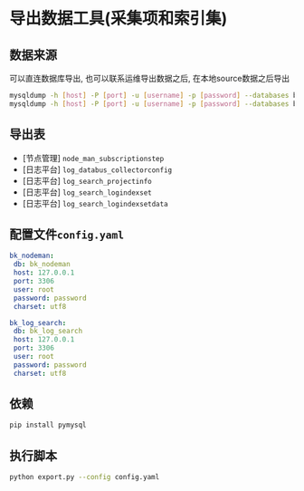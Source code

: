 # 导出数据工具(采集项和索引集)

## 数据来源
可以直连数据库导出, 也可以联系运维导出数据之后, 在本地source数据之后导出
```bash
mysqldump -h [host] -P [port] -u [username] -p [password] --databases bk_nodeman --tables node_man_subscriptionstep > bk_nodeman.sql
mysqldump -h [host] -P [port] -u [username] -p [password] --databases bk_log_search --tables log_databus_collectorconfig log_search_projectinfo log_search_logindexset log_search_logindexsetdata > bk_log_search.sql
```

## 导出表

- [节点管理] `node_man_subscriptionstep`
- [日志平台] `log_databus_collectorconfig`
- [日志平台] `log_search_projectinfo`
- [日志平台] `log_search_logindexset`
- [日志平台] `log_search_logindexsetdata`

## 配置文件`config.yaml`
```yaml
bk_nodeman:
 db: bk_nodeman
 host: 127.0.0.1
 port: 3306
 user: root
 password: password
 charset: utf8

bk_log_search:
 db: bk_log_search
 host: 127.0.0.1
 port: 3306
 user: root
 password: password
 charset: utf8
```

## 依赖
```bash
pip install pymysql
```

## 执行脚本
```bash
python export.py --config config.yaml
```
